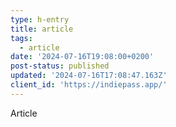 ```yaml
---
type: h-entry
title: article
tags:
  - article
date: '2024-07-16T19:08:00+0200'
post-status: published
updated: '2024-07-16T17:08:47.163Z'
client_id: 'https://indiepass.app/'
---
```

Article
